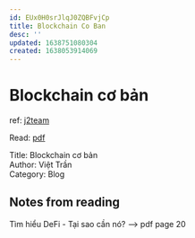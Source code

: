```yaml
---
id: EUx0H0srJlqJ0ZQBFvjCp
title: Blockchain Co Ban
desc: ''
updated: 1638751080304
created: 1638053914069
---
```

# Blockchain cơ bản

ref: [j2team](https://www.facebook.com/groups/j2team.community/permalink/1715076758824437/)

Read: [pdf](https://app.box.com/s/c83dxlec2svs8k3dfqottmtdiinaaset)

Title: Blockchain cơ bản  
Author: Việt Trần  
Category: Blog

## Notes from reading

Tìm hiểu DeFi - Tại sao cần nó?
--> pdf page 20
